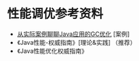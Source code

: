 # 性能调优参考资料

+ [从实际案例聊聊Java应用的GC优化](https://tech.meituan.com/2017/12/29/jvm-optimize.html) [案例]
+ 《Java性能-权威指南》[理论&实践] （推荐） 
+ 《Java性能优化权威指南》